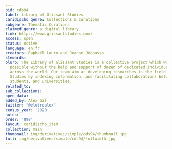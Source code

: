 ```yaml
---
pid: cds94
label: Library of Glissant Studies
caridischo_genre: Collections & Curations
subgenre: Thematic Curations
claimed_genre: a digital library
link: https://www.glissantstudies.com/
access: open
status: Active
language: en,fr
creators: Raphaël Lauro and Jeanne Jégousso
stewards:
blurb: The Library of Glissant Studies is a collective project which would not be
  possible without the help and support of dozen of dedicated individuals and institutions
  across the world. Our team aim at developing researches in the field of Glissant
  Studies by indexing information, and facilitating collaborations between scholars,
  students, and universities.
related_to:
sub_collections:
open_data:
added_by: Alex Gil
twitter: "@elotroalex"
census_year: '2020'
notes:
order: '099'
layout: caridischo_item
collection: main
thumbnail: img/derivatives/simple/cds94/thumbnail.jpg
full: img/derivatives/simple/cds94/fullwidth.jpg
---
```

